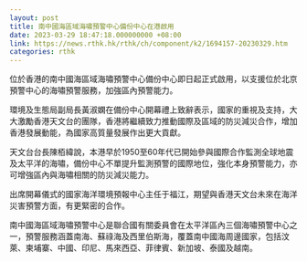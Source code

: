 ```yaml
---
layout: post
title: 南中國海區域海嘯預警中心備份中心在港啟用
date: 2023-03-29 18:47:18.000000000 +08:00
link: https://news.rthk.hk/rthk/ch/component/k2/1694157-20230329.htm
categories: rthk
---
```


位於香港的南中國海區域海嘯預警中心備份中心即日起正式啟用，以支援位於北京預警中心的海嘯預警服務，加強區內預警能力。

環境及生態局副局長黃淑嫻在備份中心開幕禮上致辭表示，國家的重視及支持，大大激勵香港天文台的團隊，香港將繼續致力推動國際及區域的防災減災合作，增加香港發展動能，為國家高質量發展作出更大貢獻。

天文台台長陳栢緯說，本港早於1950至60年代已開始參與國際合作監測全球地震及太平洋的海嘯，備份中心不單提升監測預警的國際地位，強化本身預警能力，亦可增強區內與海嘯相關的防災減災能力。

出席開幕儀式的國家海洋環境預報中心主任于福江，期望與香港天文台未來在海洋災害預警方面，有更緊密的合作。

南中國海區域海嘯預警中心是聯合國有關委員會在太平洋區內三個海嘯預警中心之一，預警服務涵蓋南海、蘇祿海及西里伯斯海，覆蓋南中國海周邊國家，包括汶萊、柬埔寨、中國、印尼、馬來西亞、菲律賓、新加坡、泰國及越南。
